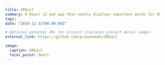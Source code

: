 ```yaml
---
title: GREact
summary: A React JS web app that neatly displays important words for GRE exam along with their meanings and example sentences.
tags:
date: "2019-12-31T00:00:00Z"

# Optional external URL for project (replaces project detail page).
external_link: https://github.com/pranavmodx/GREact

image:
  caption: GREact
  focal_point: Smart
---
```

